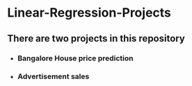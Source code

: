 # Linear-Regression-Projects

## There are two projects in this repository

* ### Bangalore House price prediction
* ### Advertisement sales
